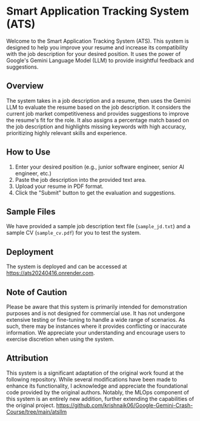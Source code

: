 # Smart Application Tracking System (ATS)

Welcome to the Smart Application Tracking System (ATS). This system is designed to help you improve your resume and increase its compatibility with the job description for your desired position. It uses the power of Google's Gemini Language Model (LLM) to provide insightful feedback and suggestions.

## Overview

The system takes in a job description and a resume, then uses the Gemini LLM to evaluate the resume based on the job description. It considers the current job market competitiveness and provides suggestions to improve the resume's fit for the role. It also assigns a percentage match based on the job description and highlights missing keywords with high accuracy, prioritizing highly relevant skills and experience.

## How to Use

1. Enter your desired position (e.g., junior software engineer, senior AI engineer, etc.)
2. Paste the job description into the provided text area.
3. Upload your resume in PDF format.
4. Click the "Submit" button to get the evaluation and suggestions.

## Sample Files

We have provided a sample job description text file (`sample_jd.txt`) and a sample CV (`sample_cv.pdf`) for you to test the system.

## Deployment

The system is deployed and can be accessed at https://ats20240416.onrender.com.

## Note of Caution

Please be aware that this system is primarily intended for demonstration purposes and is not designed for commercial use. It has not undergone extensive testing or fine-tuning to handle a wide range of scenarios. As such, there may be instances where it provides conflicting or inaccurate information. We appreciate your understanding and encourage users to exercise discretion when using the system.

## Attribution

This system is a significant adaptation of the original work found at the following repository. While several modifications have been made to enhance its functionality, I acknowledge and appreciate the foundational code provided by the original authors. Notably, the MLOps component of this system is an entirely new addition, further extending the capabilities of the original project.
https://github.com/krishnaik06/Google-Gemini-Crash-Course/tree/main/atsllm